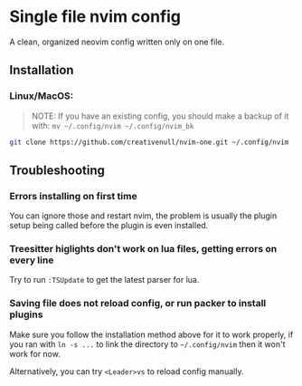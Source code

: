# Single file nvim config

A clean, organized neovim config written only on one file.

## Installation

### Linux/MacOS:

> NOTE: If you have an existing config, you should make a backup of it with: `mv ~/.config/nvim ~/.config/nvim_bk`

```sh
git clone https://github.com/creativenull/nvim-one.git ~/.config/nvim
```

## Troubleshooting

### Errors installing on first time

You can ignore those and restart nvim, the problem is usually the plugin setup being called before the plugin is even
installed.

### Treesitter higlights don't work on lua files, getting errors on every line

Try to run `:TSUpdate` to get the latest parser for lua.

### Saving file does not reload config, or run packer to install plugins

Make sure you follow the installation method above for it to work properly, if you ran with `ln -s ...` to link the
directory to `~/.config/nvim` then it won't work for now.

Alternatively, you can try `<Leader>vs` to reload config manually.
